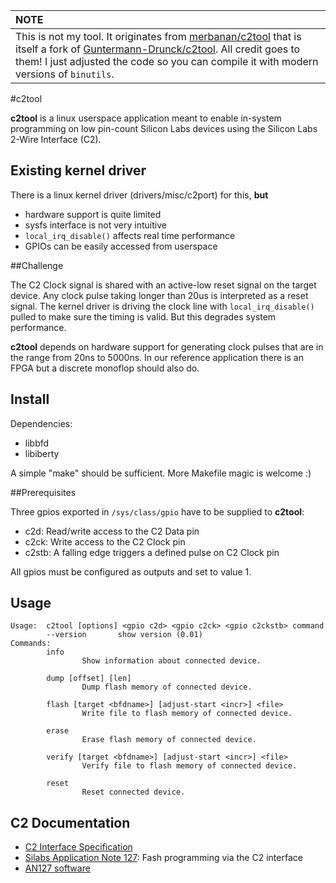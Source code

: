| NOTE                                            |
|:------------------------------------------------|
| This is not my tool. It originates from [merbanan/c2tool](https://github.com/merbanan/c2tool) that is itself a fork of [Guntermann-Drunck/c2tool](https://github.com/Guntermann-Drunck/c2tool). All credit goes to them! I just adjusted the code so you can compile it with modern versions of `binutils`.|

#c2tool

**c2tool** is a linux userspace application meant to enable in-system
programming on low pin-count Silicon Labs devices using the Silicon Labs
2-Wire Interface (C2).

## Existing kernel driver

There is a linux kernel driver (drivers/misc/c2port) for this, **but**

* hardware support is quite limited
* sysfs interface is not very intuitive
* `local_irq_disable()` affects real time performance
* GPIOs can be easily accessed from userspace

##Challenge

The C2 Clock signal is shared with an active-low reset signal on the
target device. Any clock pulse taking longer than 20us is interpreted as a reset
signal. The kernel driver is driving the clock line with `local_irq_disable()`
pulled to make sure the timing is valid. But this degrades system performance.

**c2tool** depends on hardware support for generating clock pulses that are in
the range from 20ns to 5000ns. In our reference application there is an FPGA but
a discrete monoflop should also do.

## Install

Dependencies:

* libbfd
* libiberty

A simple "make" should be sufficient. More Makefile magic is welcome :)

##Prerequisites

Three gpios exported in `/sys/class/gpio` have to be supplied to **c2tool**:

* c2d: Read/write access to the C2 Data pin
* c2ck: Write access to the  C2 Clock pin
* c2stb: A falling edge triggers a defined pulse on C2 Clock pin

All gpios must be configured as outputs and set to value 1.

## Usage

```
Usage:  c2tool [options] <gpio c2d> <gpio c2ck> <gpio c2ckstb> command
        --version       show version (0.01)
Commands:
        info
                Show information about connected device.

        dump [offset] [len]
                Dump flash memory of connected device.

        flash [target <bfdname>] [adjust-start <incr>] <file>
                Write file to flash memory of connected device.

        erase
                Erase flash memory of connected device.

        verify [target <bfdname>] [adjust-start <incr>] <file>
                Verify file to flash memory of connected device.

        reset
                Reset connected device.
```

## C2 Documentation
* [C2 Interface Specification](http://www.silabs.com/Support%20Documents/TechnicalDocs/C2spec.pdf)
* [Silabs Application Note 127](http://www.silabs.com/Support%20Documents/TechnicalDocs/an127.pdf): Fash programming via the C2 interface
* [AN127 software](http://www.silabs.com/Support%20Documents/Software/AN127SW.zip)
